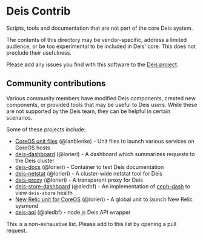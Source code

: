 # Deis Contrib

Scripts, tools and documentation that are not part of the core
Deis system.

The contents of this directory may be vendor-specific, address a
limited audience, or be too experimental to be included in Deis' core.
This does not preclude their usefulness.

Please add any issues you find with this software to the
[Deis project](https://github.com/deis/deis/issues).

## Community contributions

Various community members have modified Deis components, created new components, or provided tools
that may be useful to Deis users. While these are not supported by the Deis team, they can be helpful
in certain scenarios.

Some of these projects include:

* [CoreOS unit files](https://github.com/ianblenke/coreos-vagrant-kitchen-sink/tree/master/cloud-init) (@ianblenke) - Unit files to launch various services on CoreOS hosts
* [deis-dashboard](https://github.com/lorieri/deis-dashboard) (@lorieri) - A dashboard which summarizes requests to the Deis cluster
* [deis-docs](https://github.com/lorieri/deis-docs) (@lorieri) - Container to test Deis documentation
* [deis-netstat](https://github.com/lorieri/deis-netstat) (@lorieri) - A cluster-wide netstat tool for Deis
* [deis-proxy](https://github.com/lorieri/deis-proxy) (@lorieri) - A transparent proxy for Deis
* [deis-store-dashboard](https://github.com/aledbf/deis/tree/optional_store_dashboard) (@aledbf) - An implementation of [ceph-dash](https://github.com/Crapworks/ceph-dash) to view `deis-store` health
* [New Relic unit for CoreOS](https://github.com/lorieri/coreos-newrelic) (@lorieri) - A global unit to launch New Relic sysmond
* [deis-api](https://github.com/aledbf/deis-api) (@aledbf) - node.js Deis API wrapper

This is a non-exhaustive list. Please add to this list by opening a pull request.
